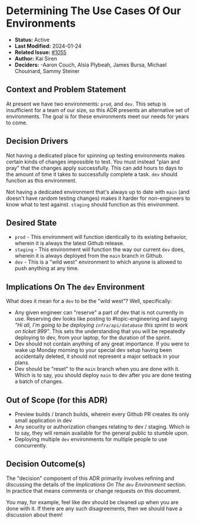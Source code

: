 # Determining The Use Cases Of Our Environments

- **Status:** Active
- **Last Modified:** 2024-01-24
- **Related Issue:** [#1055](https://github.com/HHS/simpler-grants-gov/issues/1055)
- **Author:** Kai Siren
- **Deciders:** -Aaron Couch, Alsia Plybeah, James Bursa, Michael Chouinard, Sammy Steiner

## Context and Problem Statement

At present we have two environments: `prod`, and `dev`. This setup is insufficient for a team of our size, so this ADR presents an alternative set of environments. The goal is for these environments meet our needs for years to come.

## Decision Drivers

Not having a dedicated place for spinning up testing environments makes certain kinds of changes impossible to test. You must instead "plan and pray" that the changes apply successfully. This can add hours to days to the amount of time it takes to successfully complete a task. `dev` should function as this environment.

Not having a dedicated environment that's always up to date with `main` (and doesn't have random testing changes) makes it harder for non-engineers to know what to test against. `staging` should function as this environment.

## Desired State

- `prod` - This environment will function identically to its existing behavior, wherein it is always the latest Github release.
- `staging` - This environment will function the way our current `dev` does, wherein it is always deployed from the `main` branch in Github.
- `dev` - This is a "wild west" environment to which anyone is allowed to push anything at any time.

## Implications On The `dev` Environment

What does it mean for a `dev` to be the "wild west"? Well, specifically:

- Any given engineer can "reserve" a part of dev that is not currently in use. Reserving dev looks like posting to #topic-engineering and saying _"Hi all, I'm going to be deploying `infra/api/database` this sprint to work on ticket 999"_. This sets the understanding that you will be repeatedly deploying to dev, from your laptop, for the duration of the sprint.
- Dev should not contain anything of any great importance. If you were to wake up Monday morning to your special dev setup having been accidentally deleted, it should not represent a major setback in your plans.
- Dev should be "reset" to the `main` branch when you are done with it. Which is to say, you should deploy `main` to dev after you are done testing a batch of changes.

## Out of Scope (for this ADR)

- Preview builds / branch builds, wherein every Github PR creates its only small application in dev
- Any security or authorization changes relating to dev / staging. Which is to say, they will remain available for the general public to stumble upon.
- Deploying multiple `dev` environments for multiple people to use concurrently.

## Decision Outcome(s)

The "decision" component of this ADR primarily involves refining and discussing the details of the _Implications On The `dev` Environment_ section. In practice that means comments or change requests on this document.

You may, for example, feel like dev should be cleaned up when you are done with it. If there are any such disagreements, then we should have a discussion about them!
